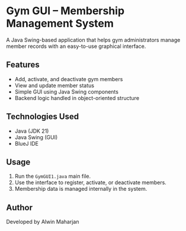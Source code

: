 # Gym GUI – Membership Management System

A Java Swing-based application that helps gym administrators manage member records with an easy-to-use graphical interface.

## Features
- Add, activate, and deactivate gym members
- View and update member status
- Simple GUI using Java Swing components
- Backend logic handled in object-oriented structure

## Technologies Used
- Java (JDK 21)
- Java Swing (GUI)
- BlueJ IDE

## Usage
1. Run the `GymGUI1.java` main file.
2. Use the interface to register, activate, or deactivate members.
3. Membership data is managed internally in the system.

## Author
Developed by Alwin Maharjan
